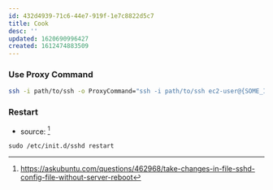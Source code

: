 ```yaml
---
id: 432d4939-71c6-44e7-919f-1e7c8822d5c7
title: Cook
desc: ''
updated: 1620690996427
created: 1612474883509
---
```



### Use Proxy Command

```sh
ssh -i path/to/ssh -o ProxyCommand="ssh -i path/to/ssh ec2-user@{SOME_IP} 'nc %h %p'" ec2-user@{PRIVATE_IP} -vvv
```

### Restart
- source: [^restart]
<!-- -->

[^restart]: https://askubuntu.com/questions/462968/take-changes-in-file-sshd-config-file-without-server-reboot

```
sudo /etc/init.d/sshd restart
```
